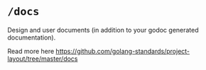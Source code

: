 # `/docs`

Design and user documents (in addition to your godoc generated documentation).

Read more here https://github.com/golang-standards/project-layout/tree/master/docs
